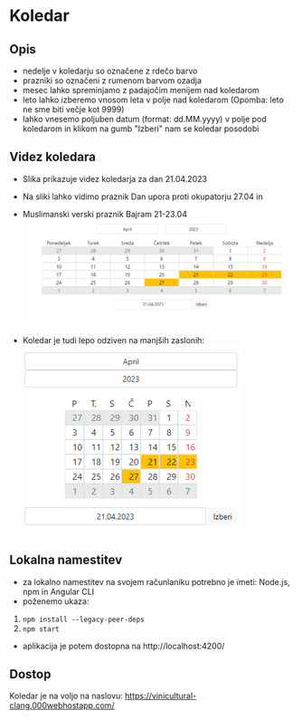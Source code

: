 # Koledar

## Opis
- nedelje v koledarju so označene z rdečo barvo
- prazniki so označeni z rumenom barvom ozadja
- mesec lahko spreminjamo z padajočim menijem nad koledarom
- leto lahko izberemo vnosom leta v polje nad koledarom (Opomba: leto ne sme biti večje kot 9999)
- lahko vnesemo poljuben datum (format: dd.MM.yyyy) v polje pod koledarom in klikom na gumb "Izberi" nam se koledar posodobi

## Videz koledara
- Slika prikazuje videz koledarja za dan 21.04.2023
- Na sliki lahko vidimo praznik Dan upora proti okupatorju 27.04 in
- Muslimanski verski praznik Bajram 21-23.04
![alt text](./src/assets/calendar.png)

- Koledar je tudi lepo odziven na manjših zaslonih:
![alt text](./src/assets/calendar_small.png)

## Lokalna namestitev
- za lokalno namestitev na svojem računlaniku potrebno je imeti: Node.js, npm in Angular CLI
- poženemo ukaza:
1. ```npm install --legacy-peer-deps```
2. ```npm start```
- aplikacija je potem dostopna na http://localhost:4200/

## Dostop
Koledar je na voljo na naslovu: https://vinicultural-clang.000webhostapp.com/
